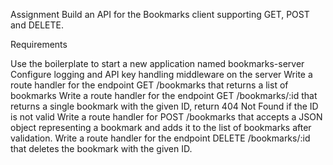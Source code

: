 Assignment
Build an API for the Bookmarks client supporting GET, POST and DELETE.

Requirements


Use the boilerplate to start a new application named bookmarks-server
Configure logging and API key handling middleware on the server
Write a route handler for the endpoint GET /bookmarks that returns a list of bookmarks
Write a route handler for the endpoint GET /bookmarks/:id that returns a single bookmark with the given ID, return 404 Not Found if the ID is not valid
Write a route handler for POST /bookmarks that accepts a JSON object representing a bookmark and adds it to the list of bookmarks after validation.
Write a route handler for the endpoint DELETE /bookmarks/:id that deletes the bookmark with the given ID.